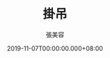 ---
issue: 351
title: 掛吊
author: 張美容
language: 海陸
date: 2019-11-07T00:00:00.000+08:00
topic: 抒懷
difficulty: 2
wikidata: Q98096245
wikidata_link: https://www.wikidata.org/wiki/Q98096245
author_wikidata_link: https://www.wikidata.org/wiki/Q98096319
---